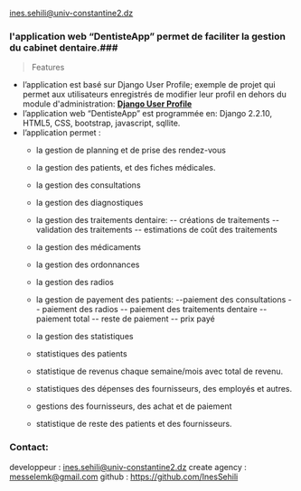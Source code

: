 

ines.sehili@univ-constantine2.dz 

### l'application web “DentisteApp” permet de faciliter la gestion du cabinet dentaire.###
> Features
- l’application est basé sur Django User Profile;  exemple de projet qui permet aux utilisateurs enregistrés de modifier leur profil en dehors du module d'administration: **[Django User Profile](https://themesberg.com/blog/django/user-profile-tutorial)**
- l’application web  “DentisteApp” est programmée en: Django 2.2.10, HTML5, CSS, bootstrap, javascript, sqllite.
- l’application permet  :
   - la gestion de planning et de prise des rendez-vous
   - la gestion des patients, et des fiches médicales.
   - la gestion des consultations
   - la gestion des diagnostiques
   - la gestion des traitements dentaire:
       -- créations de traitements
       -- validation des traitements
       -- estimations de coût des traitements

   - la gestion des médicaments
   - la gestion des ordonnances
   - la gestion des radios
   - la gestion de payement des patients:
       --paiement des consultations
       -- paiement des radios
       -- paiement des traitements dentaire
       -- paiement total
       -- reste de paiement
       -- prix payé
   - la gestion des statistiques
   - statistiques des patients
   - statistique de revenus chaque semaine/mois avec total de revenu.
   - statistiques des dépenses des fournisseurs, des employés et autres.
   - gestions des fournisseurs, des achat et de paiement
   - statistique de reste des patients et des fournisseurs.

### Contact:
developpeur : ines.sehili@univ-constantine2.dz
create agency : messelemk@gmail.com
github      : https://github.com/InesSehili
    
